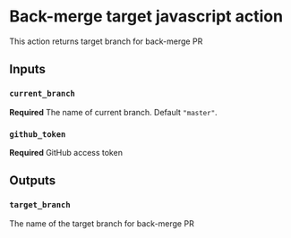 # Back-merge target javascript action

This action returns target branch for back-merge PR

## Inputs

### `current_branch`
**Required** The name of current branch. Default `"master"`.

### `github_token`
**Required** GitHub access token

## Outputs

### `target_branch`
The name of the target branch for back-merge PR
